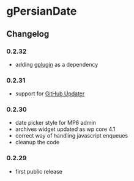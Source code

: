 # gPersianDate

## Changelog

### 0.2.32
* adding [gplugin](https://github.com/geminorum/gplugin) as a dependency

### 0.2.31
* support for [GitHub Updater](https://github.com/afragen/github-updater)

### 0.2.30
* date picker style for MP6 admin
* archives widget updated as wp core 4.1
* correct way of handling javascript enqueues
* cleanup the code

### 0.2.29
* first public release